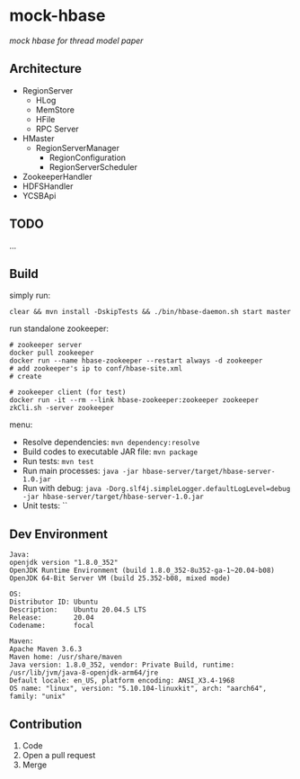 # mock-hbase

*mock hbase for thread model paper*

## Architecture

- RegionServer
    - HLog
    - MemStore
    - HFile
    - RPC Server
- HMaster
    - RegionServerManager
        - RegionConfiguration
        - RegionServerScheduler
- ZookeeperHandler
- HDFSHandler
- YCSBApi

## TODO

...

## Build

simply run:
```
clear && mvn install -DskipTests && ./bin/hbase-daemon.sh start master
```

run standalone zookeeper:
```
# zookeeper server
docker pull zookeeper
docker run --name hbase-zookeeper --restart always -d zookeeper
# add zookeeper's ip to conf/hbase-site.xml
# create 

# zookeeper client (for test)
docker run -it --rm --link hbase-zookeeper:zookeeper zookeeper zkCli.sh -server zookeeper
```


menu:
- Resolve dependencies: `mvn dependency:resolve`
- Build codes to executable JAR file: `mvn package`
- Run tests: `mvn test`
- Run main processes: `java -jar hbase-server/target/hbase-server-1.0.jar`
- Run with debug: `java -Dorg.slf4j.simpleLogger.defaultLogLevel=debug -jar hbase-server/target/hbase-server-1.0.jar`
- Unit tests: ``

## Dev Environment

```
Java:
openjdk version "1.8.0_352"
OpenJDK Runtime Environment (build 1.8.0_352-8u352-ga-1~20.04-b08)
OpenJDK 64-Bit Server VM (build 25.352-b08, mixed mode)

OS:
Distributor ID: Ubuntu
Description:    Ubuntu 20.04.5 LTS
Release:        20.04
Codename:       focal

Maven:
Apache Maven 3.6.3
Maven home: /usr/share/maven
Java version: 1.8.0_352, vendor: Private Build, runtime: /usr/lib/jvm/java-8-openjdk-arm64/jre
Default locale: en_US, platform encoding: ANSI_X3.4-1968
OS name: "linux", version: "5.10.104-linuxkit", arch: "aarch64", family: "unix"

```

## Contribution

1. Code
2. Open a pull request
3. Merge
